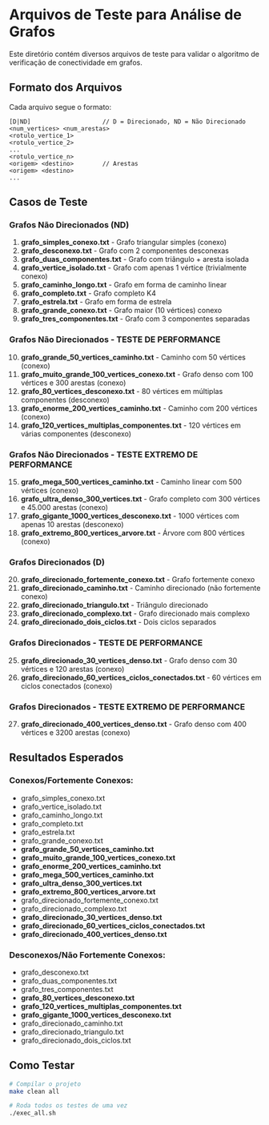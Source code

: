 # Arquivos de Teste para Análise de Grafos

Este diretório contém diversos arquivos de teste para validar o algoritmo de verificação de conectividade em grafos.

## Formato dos Arquivos

Cada arquivo segue o formato:
```
[D|ND]                    // D = Direcionado, ND = Não Direcionado
<num_vertices> <num_arestas>
<rotulo_vertice_1>
<rotulo_vertice_2>
...
<rotulo_vertice_n>
<origem> <destino>        // Arestas
<origem> <destino>
...
```

## Casos de Teste

### Grafos Não Direcionados (ND)

1. **grafo_simples_conexo.txt** - Grafo triangular simples (conexo)
2. **grafo_desconexo.txt** - Grafo com 2 componentes desconexas
3. **grafo_duas_componentes.txt** - Grafo com triângulo + aresta isolada
4. **grafo_vertice_isolado.txt** - Grafo com apenas 1 vértice (trivialmente conexo)
5. **grafo_caminho_longo.txt** - Grafo em forma de caminho linear
6. **grafo_completo.txt** - Grafo completo K4
7. **grafo_estrela.txt** - Grafo em forma de estrela
8. **grafo_grande_conexo.txt** - Grafo maior (10 vértices) conexo
9. **grafo_tres_componentes.txt** - Grafo com 3 componentes separadas

### Grafos Não Direcionados - TESTE DE PERFORMANCE

10. **grafo_grande_50_vertices_caminho.txt** - Caminho com 50 vértices (conexo)
11. **grafo_muito_grande_100_vertices_conexo.txt** - Grafo denso com 100 vértices e 300 arestas (conexo)
12. **grafo_80_vertices_desconexo.txt** - 80 vértices em múltiplas componentes (desconexo)
13. **grafo_enorme_200_vertices_caminho.txt** - Caminho com 200 vértices (conexo)
14. **grafo_120_vertices_multiplas_componentes.txt** - 120 vértices em várias componentes (desconexo)

### Grafos Não Direcionados - TESTE EXTREMO DE PERFORMANCE

15. **grafo_mega_500_vertices_caminho.txt** - Caminho linear com 500 vértices (conexo)
16. **grafo_ultra_denso_300_vertices.txt** - Grafo completo com 300 vértices e 45.000 arestas (conexo)
17. **grafo_gigante_1000_vertices_desconexo.txt** - 1000 vértices com apenas 10 arestas (desconexo)
18. **grafo_extremo_800_vertices_arvore.txt** - Árvore com 800 vértices (conexo)

### Grafos Direcionados (D)

20. **grafo_direcionado_fortemente_conexo.txt** - Grafo fortemente conexo
21. **grafo_direcionado_caminho.txt** - Caminho direcionado (não fortemente conexo)
22. **grafo_direcionado_triangulo.txt** - Triângulo direcionado
23. **grafo_direcionado_complexo.txt** - Grafo direcionado mais complexo
24. **grafo_direcionado_dois_ciclos.txt** - Dois ciclos separados

### Grafos Direcionados - TESTE DE PERFORMANCE

25. **grafo_direcionado_30_vertices_denso.txt** - Grafo denso com 30 vértices e 120 arestas (conexo)
26. **grafo_direcionado_60_vertices_ciclos_conectados.txt** - 60 vértices em ciclos conectados (conexo)

### Grafos Direcionados - TESTE EXTREMO DE PERFORMANCE

27. **grafo_direcionado_400_vertices_denso.txt** - Grafo denso com 400 vértices e 3200 arestas (conexo)

## Resultados Esperados

### Conexos/Fortemente Conexos:
- grafo_simples_conexo.txt
- grafo_vertice_isolado.txt
- grafo_caminho_longo.txt
- grafo_completo.txt
- grafo_estrela.txt
- grafo_grande_conexo.txt
- **grafo_grande_50_vertices_caminho.txt**
- **grafo_muito_grande_100_vertices_conexo.txt**
- **grafo_enorme_200_vertices_caminho.txt**
- **grafo_mega_500_vertices_caminho.txt**
- **grafo_ultra_denso_300_vertices.txt**
- **grafo_extremo_800_vertices_arvore.txt**
- grafo_direcionado_fortemente_conexo.txt
- grafo_direcionado_complexo.txt
- **grafo_direcionado_30_vertices_denso.txt**
- **grafo_direcionado_60_vertices_ciclos_conectados.txt**
- **grafo_direcionado_400_vertices_denso.txt**

### Desconexos/Não Fortemente Conexos:
- grafo_desconexo.txt
- grafo_duas_componentes.txt
- grafo_tres_componentes.txt
- **grafo_80_vertices_desconexo.txt**
- **grafo_120_vertices_multiplas_componentes.txt**
- **grafo_gigante_1000_vertices_desconexo.txt**
- grafo_direcionado_caminho.txt
- grafo_direcionado_triangulo.txt
- grafo_direcionado_dois_ciclos.txt

## Como Testar

```bash
# Compilar o projeto
make clean all

# Roda todos os testes de uma vez
./exec_all.sh
```
